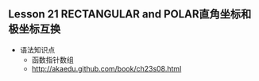 ## Lesson 21 RECTANGULAR and POLAR直角坐标和极坐标互换
* 语法知识点
	- 函数指针数组
	- <http://akaedu.github.com/book/ch23s08.html>